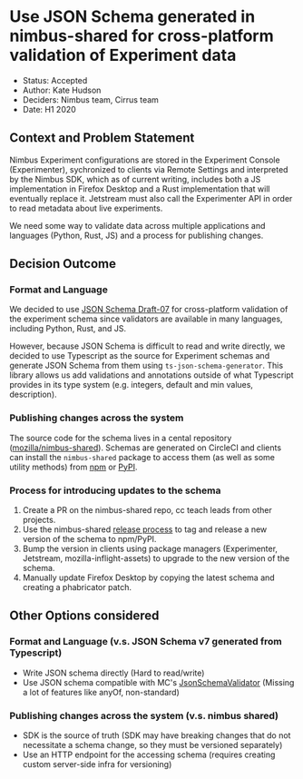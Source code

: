 # Use JSON Schema generated in nimbus-shared for cross-platform validation of Experiment data

- Status: Accepted
- Author: Kate Hudson
- Deciders: Nimbus team, Cirrus team
- Date: H1 2020

## Context and Problem Statement

Nimbus Experiment configurations are stored in the Experiment Console (Experimenter), sychronized to
clients via Remote Settings and interpreted by the Nimbus SDK, which as of current writing, includes
both a JS implementation in Firefox Desktop and a Rust implementation that will eventually replace
it. Jetstream must also call the Experimenter API in order to read metadata about live experiments.

We need some way to validate data across multiple applications and languages (Python, Rust, JS) and
a process for publishing changes.

## Decision Outcome

### Format and Language

We decided to use [JSON Schema Draft-07](https://tools.ietf.org/html/draft-handrews-json-schema-01)
for cross-platform validation of the experiment schema since validators are available in many
languages, including Python, Rust, and JS.

However, because JSON Schema is difficult to read and write directly, we decided to use Typescript
as the source for Experiment schemas and generate JSON Schema from them using
`ts-json-schema-generator`. This library allows us add validations and annotations outside of what
Typescript provides in its type system (e.g. integers, default and min values, description).

### Publishing changes across the system

The source code for the schema lives in a cental repository
([mozilla/nimbus-shared](https://github.com/mozilla/nimbus-shared/blob/9a74dde37cbfb73dacd49e8daa66b66cb013619b/types/experiments.ts)).
Schemas are generated on CircleCI and clients can install the `nimbus-shared` package to access them
(as well as some utility methods) from [npm](https://www.npmjs.com/package/@mozilla/nimbus-shared)
or [PyPI](https://pypi.org/project/mozilla-nimbus-shared/).

### Process for introducing updates to the schema

1. Create a PR on the nimbus-shared repo, cc teach leads from other projects.
2. Use the nimbus-shared
   [release process](https://github.com/mozilla/nimbus-shared/blob/main/.github/ISSUE_TEMPLATE/release-checklist.md)
   to tag and release a new version of the schema to npm/PyPI.
3. Bump the version in clients using package managers (Experimenter, Jetstream,
   mozilla-inflight-assets) to upgrade to the new version of the schema.
4. Manually update Firefox Desktop by copying the latest schema and creating a phabricator patch.

## Other Options considered

### Format and Language (v.s. JSON Schema v7 generated from Typescript)

- Write JSON schema directly (Hard to read/write)
- Use JSON schema compatible with MC's
  [JsonSchemaValidator](https://searchfox.org/mozilla-central/rev/222e4f64b769413ac1a1991d2397b13a0acb5d9d/toolkit/components/utils/JsonSchemaValidator.jsm)
  (Missing a lot of features like anyOf, non-standard)

### Publishing changes across the system (v.s. nimbus shared)

- SDK is the source of truth (SDK may have breaking changes that do not necessitate a schema change,
  so they must be versioned separately)
- Use an HTTP endpoint for the accessing schema (requires creating custom server-side infra for
  versioning)
